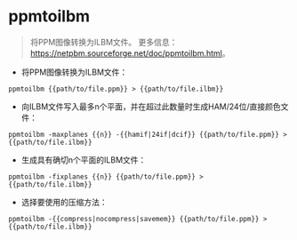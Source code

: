 # ppmtoilbm

> 将PPM图像转换为ILBM文件。
> 更多信息：<https://netpbm.sourceforge.net/doc/ppmtoilbm.html>。

- 将PPM图像转换为ILBM文件：

`ppmtoilbm {{path/to/file.ppm}} > {{path/to/file.ilbm}}`

- 向ILBM文件写入最多n个平面，并在超过此数量时生成HAM/24位/直接颜色文件：

`ppmtoilbm -maxplanes {{n}} -{{hamif|24if|dcif}} {{path/to/file.ppm}} > {{path/to/file.ilbm}}`

- 生成具有确切n个平面的ILBM文件：

`ppmtoilbm -fixplanes {{n}} {{path/to/file.ppm}} > {{path/to/file.ilbm}}`

- 选择要使用的压缩方法：

`ppmtoilbm -{{compress|nocompress|savemem}} {{path/to/file.ppm}} > {{path/to/file.ilbm}}`